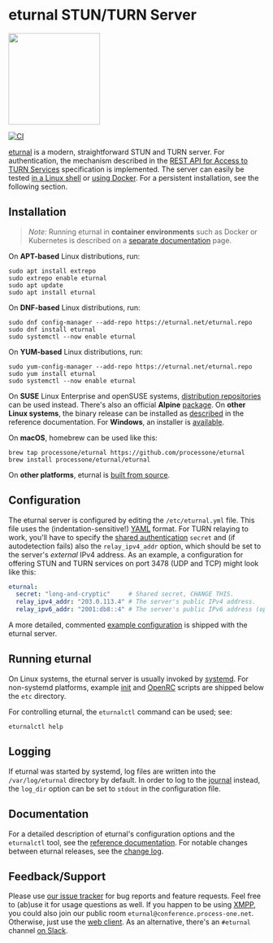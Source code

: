 # eturnal STUN/TURN Server

<p align="left"><img src="https://eturnal.net/hello.png" height="180"></p>

[![CI](https://github.com/processone/eturnal/actions/workflows/ci.yml/badge.svg)][1]

[eturnal][2] is a modern, straightforward STUN and TURN server. For
authentication, the mechanism described in the [REST API for Access to TURN
Services][3] specification is implemented. The server can easily be tested [in a
Linux shell][4] or [using Docker][5]. For a persistent installation, see the
following section.

## Installation

> _Note:_ Running eturnal in **container environments** such as Docker or
> Kubernetes is described on a [separate documentation][6] page.

On **APT-based** Linux distributions, run:

```shell
sudo apt install extrepo
sudo extrepo enable eturnal
sudo apt update
sudo apt install eturnal
```

On **DNF-based** Linux distributions, run:

```shell
sudo dnf config-manager --add-repo https://eturnal.net/eturnal.repo
sudo dnf install eturnal
sudo systemctl --now enable eturnal
```

On **YUM-based** Linux distributions, run:

```shell
sudo yum-config-manager --add-repo https://eturnal.net/eturnal.repo
sudo yum install eturnal
sudo systemctl --now enable eturnal
```

On **SUSE** Linux Enterprise and openSUSE systems, [distribution
repositories][7] can be used instead. There's also an official **Alpine**
[package][8]. On **other Linux systems**, the binary release can be installed as
[described][9] in the reference documentation. For **Windows**, an installer is
[available][10].

On **macOS**, homebrew can be used like this:

```shell
brew tap processone/eturnal https://github.com/processone/eturnal
brew install processone/eturnal/eturnal
```

On **other platforms**, eturnal is [built from source][11].

## Configuration

The eturnal server is configured by editing the `/etc/eturnal.yml` file. This
file uses the (indentation-sensitive!) [YAML][12] format. For TURN relaying to
work, you'll have to specify the [shared authentication][3] `secret` and (if
autodetection fails) also the `relay_ipv4_addr` option, which should be set to
the server's _external_ IPv4 address. As an example, a configuration for
offering STUN and TURN services on port 3478 (UDP and TCP) might look like
this:

```yaml
eturnal:
  secret: "long-and-cryptic"     # Shared secret, CHANGE THIS.
  relay_ipv4_addr: "203.0.113.4" # The server's public IPv4 address.
  relay_ipv6_addr: "2001:db8::4" # The server's public IPv6 address (optional).
```

A more detailed, commented [example configuration][13] is shipped with the
eturnal server.

## Running eturnal

On Linux systems, the eturnal server is usually invoked by [systemd][14]. For
non-systemd platforms, example [init][15] and [OpenRC][16] scripts are shipped
below the `etc` directory.

For controlling eturnal, the `eturnalctl` command can be used; see:

```shell
eturnalctl help
```

## Logging

If eturnal was started by systemd, log files are written into the
`/var/log/eturnal` directory by default. In order to log to the [journal][17]
instead, the `log_dir` option can be set to `stdout` in the configuration file.

## Documentation

For a detailed description of eturnal's configuration options and the
`eturnalctl` tool, see the [reference documentation][18]. For notable changes
between eturnal releases, see the [change log][19].

## Feedback/Support

Please use [our issue tracker][20] for bug reports and feature requests. Feel
free to (ab)use it for usage questions as well. If you happen to be using
[XMPP][21], you could also join our public room
`eturnal@conference.process-one.net`. Otherwise, just use the [web client][22].
As an alternative, there's an `#eturnal` channel [on Slack][23].

 [1]: https://github.com/processone/eturnal/actions/workflows/ci.yml
 [2]: https://eturnal.net/
 [3]: https://tools.ietf.org/html/draft-uberti-behave-turn-rest-00
 [4]: https://github.com/processone/eturnal/blob/master/doc/QUICK-TEST.md
 [5]: https://github.com/processone/eturnal/blob/master/doc/CONTAINER-QUICK-TEST.md
 [6]: https://eturnal.net/documentation/code/docker.html
 [7]: https://software.opensuse.org/download/?package=eturnal&project=devel:languages:erlang
 [8]: https://pkgs.alpinelinux.org/packages?name=eturnal
 [9]: https://eturnal.net/documentation/#Installation
[10]: https://eturnal.net/windows/
[11]: https://github.com/processone/eturnal/blob/1.11.1/doc/INSTALL.md
[12]: https://en.wikipedia.org/wiki/YAML
[13]: https://github.com/processone/eturnal/blob/1.11.1/config/eturnal.yml
[14]: https://www.freedesktop.org/software/systemd/man/systemctl.html
[15]: https://github.com/processone/eturnal/blob/1.11.1/overlay/init/sysv/eturnal
[16]: https://github.com/processone/eturnal/blob/1.11.1/overlay/init/openrc/eturnal.initd
[17]: https://www.freedesktop.org/software/systemd/man/systemd-journald.service.html
[18]: https://eturnal.net/documentation/
[19]: https://github.com/processone/eturnal/blob/1.11.1/CHANGELOG.md
[20]: https://github.com/processone/eturnal/issues
[21]: https://xmpp.org
[22]: https://eturnal.net/chat/
[23]: https://erlef.org/slack-invite/erlanger
